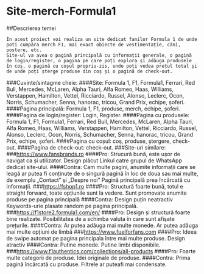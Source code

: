 # Site-merch-Formula1
##Descrierea temei

	În acest proiect voi realiza un site dedicat fanilor Formula 1 de unde poti cumpăra merch F1, mai exact obiecte de vestimentație, căni, postere, etc.
	Site-ul va avea o pagină principală cu informații generale, o pagină de login/register, o pagina pe care poți explora și adăuga produsele în coș, o pagină cu coșul propriu-zis, unde poți vedea prețul total și de unde poți șterge produse din coș și o pagină de check-out.
###Cuvinte/sintagme cheie:
####Site:
Formula 1, F1, Formula1, Ferrari, Red Bull, Mercedes, McLaren, Alpha Tauri, Alfa Romeo, Haas, Williams, Verstappen, Hamilton, Vettel, Ricciardo, Russel, Alonso, Leclerc, Ocon, Norris, Schumacher, Senna, hanorac, tricou, Grand Prix, echipe, șoferi.
####Pagina principală: 
Formula 1, F1, produse, merch, echipe, șoferi.
####Pagina de login/register: 
Login, Register.
####Pagina cu produsele: 
Formula 1, F1, Formula1, Ferrari, Red Bull, Mercedes, McLaren, Alpha Tauri, Alfa Romeo, Haas, Williams, Verstappen, Hamilton, Vettel, Ricciardo, Russel, Alonso, Leclerc, Ocon, Norris, Schumacher, Senna, hanorac, tricou, Grand Prix, echipe, șoferi.
####Pagina cu coșul: 
coș, produse, ștergere, check-out.
####Pagina de check-out: 
check-out.
	###Site-uri similare:
###https://www.fansbrands.ro
	####Pro:
Strucură bună, este ușor de navigat ca și utilizator.
Design plăcut
Linkul catre grupul de WhatsApp dedicat site-ului.
####Contra:
Cam multe pagini, anumite informații care se leagă ar putea fi conținute de o singură pagină în loc de doua sau mai multe, de exemplu „Contact” și „Despre noi”
Pagină principală prea încărcată cu informații.
###https://fshop1.ro
	####Pro:
Structură foarte bună, totul e straight forward, toate opțiunile sunt la vedere.
Sunt promovate anumite produse pe pagina principală
	####Contra:
Design puțin neatractiv 
Keywords-urie plasate random pe pagina principală.
###https://f1store2.formula1.com/en/
	####Pro:
Design și structură foarte bine realizate.
Posibilitatea de a schimba valuta în care sunt afișate prețurile.
	####Contra:
Ar putea adăuga mai multe monede.
Ar putea adăuga mai multe opțiuni de limbă
###https://www.fuelforfans.com
	####Pro:
Ideea de swipe automat pe pagina principala între mai multe produse.
Design atractiv
	####Contra:
Putine monede.
Putine limbi disponibile.
###https://www.f1authentics.com/collections/all-products
	####Pro:
Foarte multe categorii de produse.
Idei originale de produse.
	####Contra:
Prima pagină încărcată cu produse.
Filtrele ar puteafi mai condensate.

